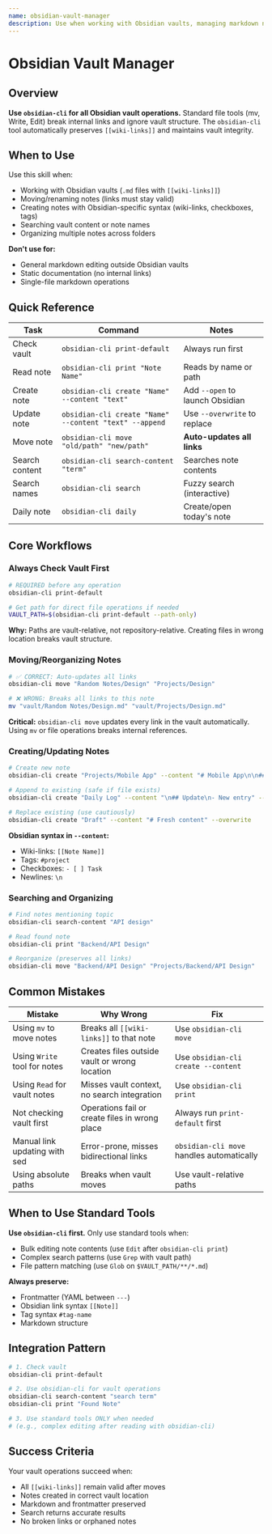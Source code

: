 ```yaml
---
name: obsidian-vault-manager
description: Use when working with Obsidian vaults, managing markdown notes with wiki-links, or needing to preserve internal link integrity during file operations - provides obsidian-cli workflows for reading, writing, searching, moving, and organizing notes while maintaining vault structure
---
```


# Obsidian Vault Manager

## Overview

**Use `obsidian-cli` for all Obsidian vault operations.** Standard file tools (mv, Write, Edit) break internal links and ignore vault structure. The `obsidian-cli` tool automatically preserves `[[wiki-links]]` and maintains vault integrity.

## When to Use

Use this skill when:
- Working with Obsidian vaults (`.md` files with `[[wiki-links]]`)
- Moving/renaming notes (links must stay valid)
- Creating notes with Obsidian-specific syntax (wiki-links, checkboxes, tags)
- Searching vault content or note names
- Organizing multiple notes across folders

**Don't use for:**
- General markdown editing outside Obsidian vaults
- Static documentation (no internal links)
- Single-file markdown operations

## Quick Reference

| Task | Command | Notes |
|------|---------|-------|
| Check vault | `obsidian-cli print-default` | Always run first |
| Read note | `obsidian-cli print "Note Name"` | Reads by name or path |
| Create note | `obsidian-cli create "Name" --content "text"` | Add `--open` to launch Obsidian |
| Update note | `obsidian-cli create "Name" --content "text" --append` | Use `--overwrite` to replace |
| Move note | `obsidian-cli move "old/path" "new/path"` | **Auto-updates all links** |
| Search content | `obsidian-cli search-content "term"` | Searches note contents |
| Search names | `obsidian-cli search` | Fuzzy search (interactive) |
| Daily note | `obsidian-cli daily` | Create/open today's note |

## Core Workflows

### Always Check Vault First

```bash
# REQUIRED before any operation
obsidian-cli print-default

# Get path for direct file operations if needed
VAULT_PATH=$(obsidian-cli print-default --path-only)
```

**Why:** Paths are vault-relative, not repository-relative. Creating files in wrong location breaks vault structure.

### Moving/Reorganizing Notes

```bash
# ✅ CORRECT: Auto-updates all links
obsidian-cli move "Random Notes/Design" "Projects/Design"

# ❌ WRONG: Breaks all links to this note
mv "vault/Random Notes/Design.md" "vault/Projects/Design.md"
```

**Critical:** `obsidian-cli move` updates every link in the vault automatically. Using `mv` or file operations breaks internal references.

### Creating/Updating Notes

```bash
# Create new note
obsidian-cli create "Projects/Mobile App" --content "# Mobile App\n\n## Tasks\n- [ ] Task 1"

# Append to existing (safe if file exists)
obsidian-cli create "Daily Log" --content "\n## Update\n- New entry" --append

# Replace existing (use cautiously)
obsidian-cli create "Draft" --content "# Fresh content" --overwrite
```

**Obsidian syntax in `--content`:**
- Wiki-links: `[[Note Name]]`
- Tags: `#project`
- Checkboxes: `- [ ] Task`
- Newlines: `\n`

### Searching and Organizing

```bash
# Find notes mentioning topic
obsidian-cli search-content "API design"

# Read found note
obsidian-cli print "Backend/API Design"

# Reorganize (preserves all links)
obsidian-cli move "Backend/API Design" "Projects/Backend/API Design"
```

## Common Mistakes

| Mistake | Why Wrong | Fix |
|---------|-----------|-----|
| Using `mv` to move notes | Breaks all `[[wiki-links]]` to that note | Use `obsidian-cli move` |
| Using `Write` tool for notes | Creates files outside vault or wrong location | Use `obsidian-cli create --content` |
| Using `Read` for vault notes | Misses vault context, no search integration | Use `obsidian-cli print` |
| Not checking vault first | Operations fail or create files in wrong place | Always run `print-default` first |
| Manual link updating with sed | Error-prone, misses bidirectional links | `obsidian-cli move` handles automatically |
| Using absolute paths | Breaks when vault moves | Use vault-relative paths |

## When to Use Standard Tools

**Use `obsidian-cli` first.** Only use standard tools when:
- Bulk editing note contents (use `Edit` after `obsidian-cli print`)
- Complex search patterns (use `Grep` with vault path)
- File pattern matching (use `Glob` on `$VAULT_PATH/**/*.md`)

**Always preserve:**
- Frontmatter (YAML between `---`)
- Obsidian link syntax `[[Note]]`
- Tag syntax `#tag-name`
- Markdown structure

## Integration Pattern

```bash
# 1. Check vault
obsidian-cli print-default

# 2. Use obsidian-cli for vault operations
obsidian-cli search-content "search term"
obsidian-cli print "Found Note"

# 3. Use standard tools ONLY when needed
# (e.g., complex editing after reading with obsidian-cli)
```

## Success Criteria

Your vault operations succeed when:
- All `[[wiki-links]]` remain valid after moves
- Notes created in correct vault location
- Markdown and frontmatter preserved
- Search returns accurate results
- No broken links or orphaned notes
